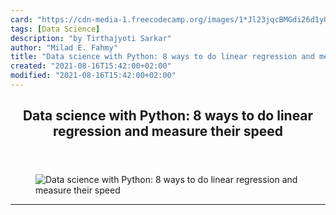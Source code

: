 ```yaml
---
card: "https://cdn-media-1.freecodecamp.org/images/1*Jl23jqcBMGdi26d1yUcfng.jpeg"
tags: [Data Science]
description: "by Tirthajyoti Sarkar"
author: "Milad E. Fahmy"
title: "Data science with Python: 8 ways to do linear regression and measure their speed"
created: "2021-08-16T15:42:00+02:00"
modified: "2021-08-16T15:42:00+02:00"
---
```

<div class="site-wrapper">
<main id="site-main" class="site-main outer">
<div class="inner">
<article class="post-full post tag-data-science tag-python tag-programming tag-artificial-intelligence tag-technology ">
<header class="post-full-header">
<h1 class="post-full-title">Data science with Python: 8 ways to do linear regression and measure their speed</h1>
</header>
<figure class="post-full-image">
<picture>
<source media="(max-width: 700px)" sizes="1px" srcset="data:image/gif;base64,R0lGODlhAQABAIAAAAAAAP///yH5BAEAAAAALAAAAAABAAEAAAIBRAA7 1w">
<source media="(min-width: 701px)" sizes="(max-width: 800px) 400px,
(max-width: 1170px) 700px,
1400px" srcset="https://cdn-media-1.freecodecamp.org/images/1*Jl23jqcBMGdi26d1yUcfng.jpeg 300w,
https://cdn-media-1.freecodecamp.org/images/1*Jl23jqcBMGdi26d1yUcfng.jpeg 600w,
https://cdn-media-1.freecodecamp.org/images/1*Jl23jqcBMGdi26d1yUcfng.jpeg 1000w,
https://cdn-media-1.freecodecamp.org/images/1*Jl23jqcBMGdi26d1yUcfng.jpeg 2000w">
<img onerror="this.style.display='none'" src="https://cdn-media-1.freecodecamp.org/images/1*Jl23jqcBMGdi26d1yUcfng.jpeg" alt="Data science with Python: 8 ways to do linear regression and measure their speed">
</picture>
</figure>
<section class="post-full-content">
<div class="post-content medium-migrated-article">
</div>
<hr>
</section>
</article>
</div>
</main>
</div>
<!-- Google Tag Manager (noscript) -->
<!-- End Google Tag Manager (noscript) -->
